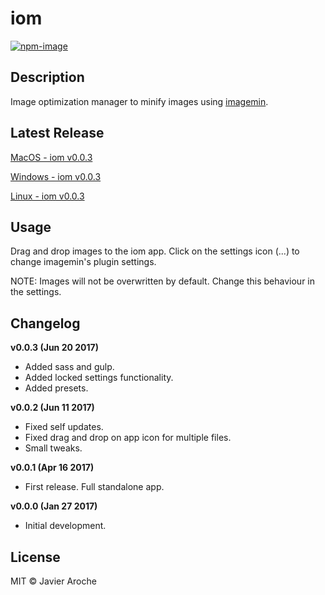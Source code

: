 # iom
[![npm-image](https://img.shields.io/badge/iom-v0.0.3-09bc00.svg)](https://github.com/JavierAroche/iom)

## Description
Image optimization manager to minify images using [imagemin](https://github.com/imagemin/imagemin).

## Latest Release
[MacOS - iom v0.0.3](https://raw.githubusercontent.com/JavierAroche/iom/master/releases/darwin/v0.0.3/iom_v0.0.3.zip)

[Windows - iom v0.0.3](https://raw.githubusercontent.com/JavierAroche/iom/master/releases/win32/v0.0.3/iom_v0.0.3.zip)

[Linux - iom v0.0.3](https://raw.githubusercontent.com/JavierAroche/iom/master/releases/linux/v0.0.3/iom_v0.0.3.zip)

## Usage
Drag and drop images to the iom app. Click on the settings icon (...) to change imagemin's plugin settings.

NOTE: Images will not be overwritten by default. Change this behaviour in the settings.

## Changelog
**v0.0.3 (Jun 20 2017)**
* Added sass and gulp.
* Added locked settings functionality.
* Added presets.

**v0.0.2 (Jun 11 2017)**
* Fixed self updates.
* Fixed drag and drop on app icon for multiple files.
* Small tweaks.

**v0.0.1 (Apr 16 2017)**
* First release. Full standalone app.

**v0.0.0 (Jan 27 2017)**
* Initial development.

## License
MIT © Javier Aroche
